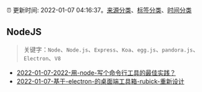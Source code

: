 :alarm_clock: 更新时间: 2022-01-07 04:16:37。[来源分类](../README.md)、[标签分类](../TAGS.md)、[时间分类](../TIMELINE.md)

## NodeJS


> 关键字：`Node`、`Node.js`、`Express`、`Koa`、`egg.js`、`pandora.js`、`Electron`、`V8`



- [2022-01-07-2022-用-node-写个命令行工具的最佳实践？](https://www.v2ex.com/t/826779) 
- [2022-01-07-基于-electron-的桌面端工具箱-rubick-重新设计](https://www.v2ex.com/t/826764) 